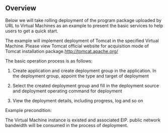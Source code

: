 ## Overview

Below we will take rolling deployment of the program package uploaded by URL to Virtual Machines as an example to present the basic services to help users to get a quick start.

The example will implement deployment of Tomcat in the specified Virtual Machine. Please view Tomcat official website for acquisition mode of Tomcat installation package.http://tomcat.apache.org/

The basic operation process is as follows:

1) Create application and create deployment group in the application. In the deployment group, appoint the type and target of deployment

2) Select the created deployment group and fill in the deployment source and deployment operating command for deployment

3) View the deployment details, including progress, log and so on

Example precondition:

The Virtual Machine instance is existed and associated EIP. public network bandwidth will be consumed in the process of deployment.
